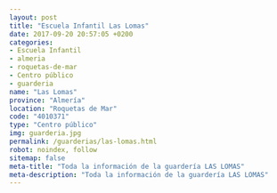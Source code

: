 ```yaml
---
layout: post
title: "Escuela Infantil Las Lomas"
date: 2017-09-20 20:57:05 +0200
categories:
- Escuela Infantil
- almeria
- roquetas-de-mar
- Centro público
- guarderia
name: "Las Lomas"
province: "Almería"
location: "Roquetas de Mar"
code: "4010371"
type: "Centro público"
img: guarderia.jpg
permalink: /guarderias/las-lomas.html
robot: noindex, follow
sitemap: false
meta-title: "Toda la información de la guardería LAS LOMAS"
meta-description: "Toda la información de la guardería LAS LOMAS"
---
```

